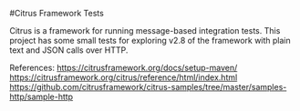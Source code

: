 #Citrus Framework Tests

Citrus is a framework for running message-based integration tests. This project has some small tests for exploring v2.8 of the framework with plain text and JSON calls over HTTP.

References:
https://citrusframework.org/docs/setup-maven/
https://citrusframework.org/citrus/reference/html/index.html
https://github.com/citrusframework/citrus-samples/tree/master/samples-http/sample-http
